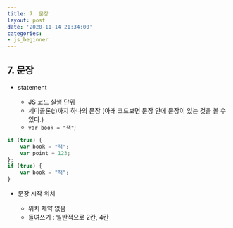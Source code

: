 ```yaml
---
title: 7. 문장
layout: post
date: '2020-11-14 21:34:00'
categories:
- js_beginner
---
```


## 7. 문장

* statement

    * JS 코드 실행 단위
    * 세미콜론(;)까지 하나의 문장 (아래 코드보면 문장 안에 문장이 있는 것을 볼 수 있다.)
    * `var book = "책"`;
    
```javascript
if (true) {
    var book = "책";
    var point = 123;
};
if (true) {
    var book = "책";
}
```
    
* 문장 시작 위치

    * 위치 제약 없음
    * 들여쓰기 : 일반적으로 2칸, 4칸
    
